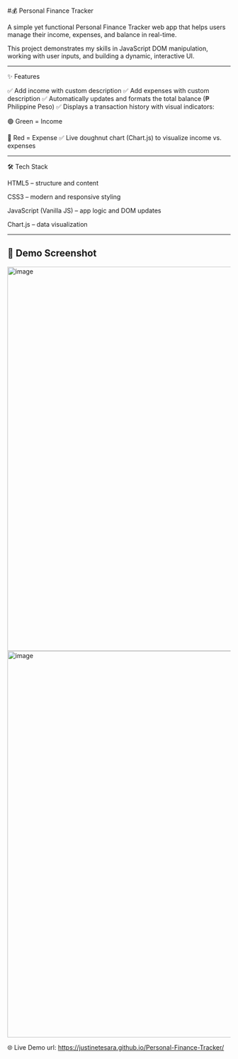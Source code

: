 #💰 Personal Finance Tracker

A simple yet functional Personal Finance Tracker web app that helps users manage their income, expenses, and balance in real-time.

This project demonstrates my skills in JavaScript DOM manipulation, working with user inputs, and building a dynamic, interactive UI.

---

✨ Features

✅ Add income with custom description
✅ Add expenses with custom description
✅ Automatically updates and formats the total balance (₱ Philippine Peso)
✅ Displays a transaction history with visual indicators:

🟢 Green = Income

🔴 Red = Expense
✅ Live doughnut chart (Chart.js) to visualize income vs. expenses

---

🛠️ Tech Stack

HTML5 – structure and content

CSS3 – modern and responsive styling

JavaScript (Vanilla JS) – app logic and DOM updates

Chart.js – data visualization

---

## 📸 Demo Screenshot 
<img width="1905" height="865" alt="image" src="https://github.com/user-attachments/assets/28d5c3bf-18b9-4a72-8a29-12265b38af40" />

<img width="1901" height="870" alt="image" src="https://github.com/user-attachments/assets/1e85b8a2-5b67-45ab-9e11-7d59ce0773b0" />


🌐 Live Demo
url: https://justinetesara.github.io/Personal-Finance-Tracker/



